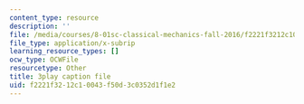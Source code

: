 ```yaml
---
content_type: resource
description: ''
file: /media/courses/8-01sc-classical-mechanics-fall-2016/f2221f3212c10043f50d3c0352d1f1e2_JTePtoM_MeM.srt
file_type: application/x-subrip
learning_resource_types: []
ocw_type: OCWFile
resourcetype: Other
title: 3play caption file
uid: f2221f32-12c1-0043-f50d-3c0352d1f1e2
---
```

